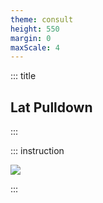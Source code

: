 ```yaml
---
theme: consult
height: 550
margin: 0
maxScale: 4
---
```

<!-- slide template="[[gym-ex]]" -->

::: title
## Lat Pulldown
:::

::: instruction

![](https://i0.wp.com/post.healthline.com/wp-content/uploads/2021/01/400x400_Back_Moves_for_a_Stronger_Back_Lat_Pull_Down.gif?h=840)<!-- element style="width:500px;object-fit:contain" -->

:::